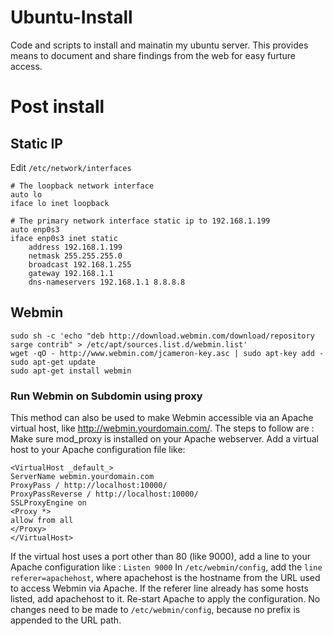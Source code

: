 # Ubuntu-Install
Code and scripts to install and mainatin my ubuntu server. This provides means to document and share findings from the web for easy furture access.

# Post install
## Static IP
Edit ```/etc/network/interfaces```
```
# The loopback network interface
auto lo
iface lo inet loopback

# The primary network interface static ip to 192.168.1.199
auto enp0s3
iface enp0s3 inet static
    address 192.168.1.199
    netmask 255.255.255.0
    broadcast 192.168.1.255
    gateway 192.168.1.1
    dns-nameservers 192.168.1.1 8.8.8.8
```

## Webmin
```
sudo sh -c 'echo "deb http://download.webmin.com/download/repository sarge contrib" > /etc/apt/sources.list.d/webmin.list'
wget -qO - http://www.webmin.com/jcameron-key.asc | sudo apt-key add -
sudo apt-get update
sudo apt-get install webmin
```
### Run Webmin on Subdomin using proxy

This method can also be used to make Webmin accessible via an Apache virtual host, like http://webmin.yourdomain.com/. The steps to follow are :
Make sure mod_proxy is installed on your Apache webserver.
Add a virtual host to your Apache configuration file like:
```
<VirtualHost _default_>
ServerName webmin.yourdomain.com
ProxyPass / http://localhost:10000/
ProxyPassReverse / http://localhost:10000/
SSLProxyEngine on
<Proxy *>
allow from all
</Proxy>
</VirtualHost>
```
If the virtual host uses a port other than 80 (like 9000), add a line to your Apache configuration like :
```Listen 9000```
In ```/etc/webmin/config```, add the ```line referer=apachehost```, where apachehost is the hostname from the URL used to access Webmin via Apache. If the referer line already has some hosts listed, add apachehost to it.
Re-start Apache to apply the configuration.
No changes need to be made to ```/etc/webmin/config```, because no prefix is appended to the URL path.
